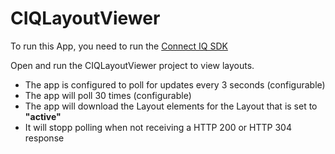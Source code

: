 # CIQLayoutViewer

To run this App, you need to run the [Connect IQ SDK](http://developer.garmin.com/connect-iq/overview/)

Open and run the CIQLayoutViewer project to view layouts.

* The app is configured to poll for updates every 3 seconds (configurable)
* The app will poll 30 times (configurable)
* The app will download the Layout elements for the Layout that is set to **"active"**
* It will stopp polling when not receiving a HTTP 200 or HTTP 304 response
